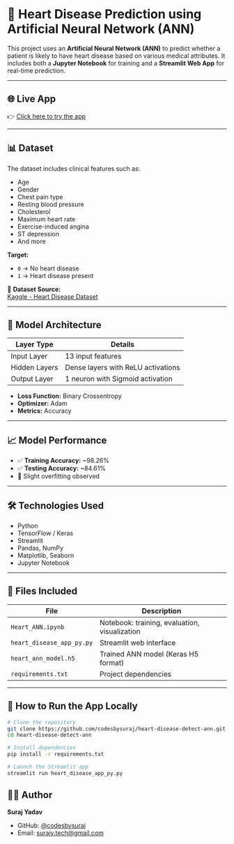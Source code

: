 # 🧠 Heart Disease Prediction using Artificial Neural Network (ANN)

This project uses an **Artificial Neural Network (ANN)** to predict whether a patient is likely to have heart disease based on various medical attributes. It includes both a **Jupyter Notebook** for training and a **Streamlit Web App** for real-time prediction.

---

## 🌐 Live App

👉 [Click here to try the app](https://ai-heart-risk-checker.streamlit.app/)

---

## 📊 Dataset

The dataset includes clinical features such as:
- Age
- Gender
- Chest pain type
- Resting blood pressure
- Cholesterol
- Maximum heart rate
- Exercise-induced angina
- ST depression
- And more

**Target:**
- `0` → No heart disease  
- `1` → Heart disease present

📁 **Dataset Source:**  
[Kaggle - Heart Disease Dataset](https://www.kaggle.com/datasets/johnsmith88/heart-disease-dataset)

---

## 🧠 Model Architecture

| Layer Type     | Details                            |
|----------------|------------------------------------|
| Input Layer    | 13 input features                  |
| Hidden Layers  | Dense layers with ReLU activations |
| Output Layer   | 1 neuron with Sigmoid activation   |

- **Loss Function:** Binary Crossentropy  
- **Optimizer:** Adam  
- **Metrics:** Accuracy

---

## 📈 Model Performance

- ✅ **Training Accuracy:** ~98.26%  
- ✅ **Testing Accuracy:** ~84.61%  
- 🧪 Slight overfitting observed

---

## 🛠️ Technologies Used

- Python
- TensorFlow / Keras
- Streamlit
- Pandas, NumPy
- Matplotlib, Seaborn
- Jupyter Notebook

---

## 📁 Files Included

| File                      | Description                                   |
|---------------------------|-----------------------------------------------|
| `Heart_ANN.ipynb`         | Notebook: training, evaluation, visualization |
| `heart_disease_app_py.py` | Streamlit web interface                       |
| `heart_ann_model.h5`      | Trained ANN model (Keras H5 format)           |
| `requirements.txt`        | Project dependencies                          |

---

## 🚀 How to Run the App Locally

```bash
# Clone the repository
git clone https://github.com/codesbysuraj/heart-disease-detect-ann.git
cd heart-disease-detect-ann

# Install dependencies
pip install -r requirements.txt

# Launch the Streamlit app
streamlit run heart_disease_app_py.py
```

## 👨‍💻 Author

**Suraj Yadav**  
- GitHub: [@codesbysuraj](https://github.com/codesbysuraj)  
- Email: [surajy.tech@gmail.com](mailto:surajy.tech@gmail.com)

